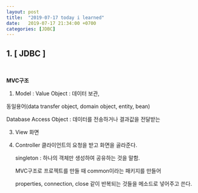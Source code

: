 ```yaml
---
layout: post
title:  "2019-07-17 today i learned"
date:   2019-07-17 21:34:00 +0700
categories: [JDBC]
---
```



## 1. [ JDBC ]

​     

**MVC구조**

1. Model : Value Object : 데이터 보관, 

  동일용어(data transfer object, domain object, entity, bean)

  Database Access Object : 데이터를 전송하거나 결과값을 전달받는 

3. View 화면 

3. Controller 클라이언트의 요청을 받고 화면을 골라준다.

   

   singleton : 하나의 객체만 생성하여 공유하는 것을 말함.

   

   MVC구조로 프로젝트를 만들 때 common이라는 패키지를 만들어 

   properties, connection, close 같이 반복되는 것들을 메소드로 넣어주고 쓴다.

   

   





